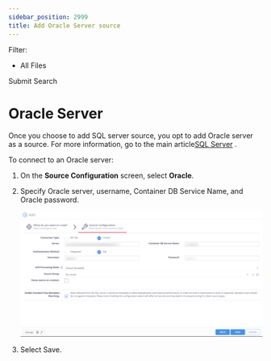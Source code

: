 ```yaml
---
sidebar_position: 2999
title: Add Oracle Server source
---
```


Filter: 

* All Files

Submit Search

# Oracle Server

Once you choose to add SQL server source, you opt to add Oracle server as a source. For more information, go to the main article[SQL Server](AddSQLServerSource) .

To connect to an Oracle server:

1. On the **Source Configuration** screen, select **Oracle**.
2. Specify Oracle server, username, Container DB Service Name, and Oracle password.

   ![](../../../../../../../static/images/DataClassification_5.7/Content/Resources/Images/Sources/SQLServer_source.png)
3. Select Save.